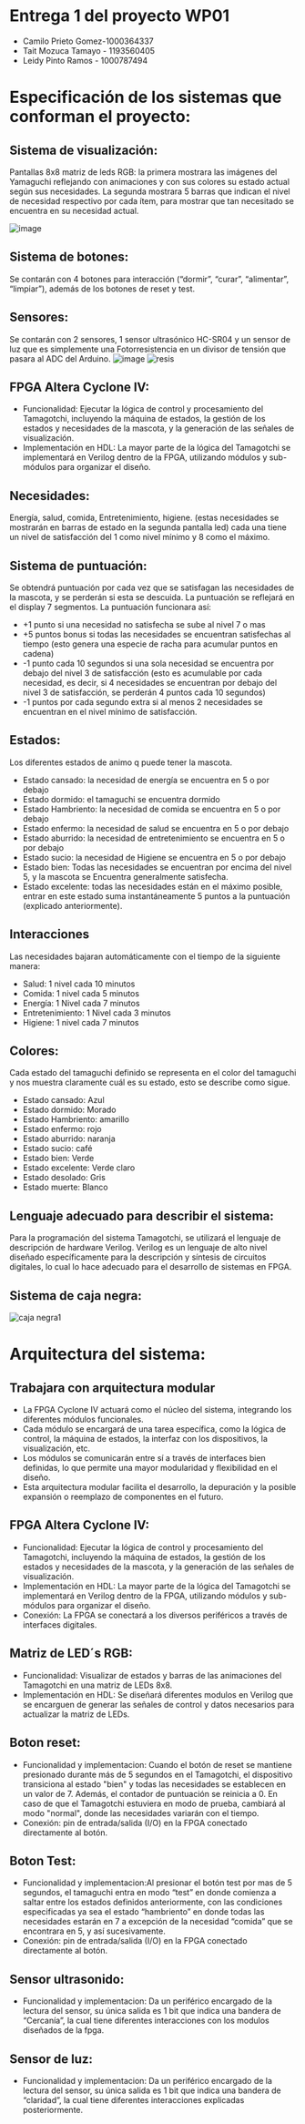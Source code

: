  # Entrega 1 del proyecto WP01

* Camilo Prieto Gomez-1000364337
* Tait Mozuca Tamayo - 1193560405
* Leidy Pinto Ramos - 1000787494
# Especificación de los sistemas que conforman el proyecto:
## Sistema de visualización: 

Pantallas 8x8 matriz de leds RGB: la primera mostrara las imágenes del Yamaguchi reflejando con animaciones y con sus colores su estado actual según sus necesidades. La segunda mostrara 5 barras que indican el nivel de necesidad respectivo por cada ítem, para mostrar que tan necesitado se encuentra en su necesidad actual.

![image](https://github.com/unal-edigital1-lab/entrega-1-proyecto-grupo24-2024-1/assets/84733932/a98374e7-d278-4174-b8ba-13cdc76d4f31)

## Sistema de botones: 
Se contarán con 4 botones para interacción (“dormir”, “curar”, “alimentar”, “limpiar”), además de los botones de reset y test.

## Sensores:
Se contarán con 2 sensores, 1 sensor ultrasónico HC-SR04 y un sensor de luz que es simplemente una Fotorresistencia en un divisor de tensión que pasara al ADC del Arduino.
![image](https://github.com/unal-edigital1-lab/entrega-1-proyecto-grupo24-2024-1/assets/84733932/d51271f1-0765-40f9-9724-864dc0c1e111) 
![resis](https://github.com/unal-edigital1-lab/entrega-1-proyecto-grupo24-2024-1/assets/84733932/a12246a0-bf46-43af-95c6-a89d2cdcb4a5)






## FPGA Altera Cyclone IV:
* Funcionalidad: Ejecutar la lógica de control y procesamiento del
Tamagotchi, incluyendo la máquina de estados, la gestión de los estados y
necesidades de la mascota, y la generación de las señales de visualización.
* Implementación en HDL: La mayor parte de la lógica del Tamagotchi se
implementará en Verilog dentro de la FPGA, utilizando módulos y sub-
módulos para organizar el diseño.

## Necesidades:
Energía, salud, comida, Entretenimiento, higiene. (estas necesidades se mostrarán en barras de estado en la segunda pantalla led) cada una tiene un nivel de satisfacción del 1 como nivel mínimo y 8 como el máximo.

## Sistema de puntuación:

Se obtendrá puntuación por cada vez que se satisfagan las necesidades de la mascota, y se perderán si esta se descuida. La puntuación se reflejará en el display 7 segmentos. La puntuación funcionara así:

* +1 punto si una necesidad no satisfecha se sube al nivel 7 o mas
* +5 puntos bonus si todas las necesidades se encuentran satisfechas al tiempo (esto genera una especie de racha para acumular puntos en cadena)
* -1 punto cada 10 segundos si una sola necesidad se encuentra por debajo del nivel 3 de satisfacción (esto es acumulable por cada necesidad, es decir, si 4 necesidades se encuentran por debajo del nivel 3 de satisfacción, se  perderán 4 puntos cada 10 segundos)
* -1 puntos por cada segundo extra si al menos 2 necesidades se encuentran en el nivel mínimo de satisfacción.

## Estados: 
Los diferentes estados de animo q puede tener la mascota.
*	Estado cansado: la necesidad de energía se encuentra en 5 o por debajo
*	Estado dormido: el tamaguchi se encuentra dormido
*	Estado Hambriento: la necesidad de comida se encuentra en 5 o por debajo
*	Estado enfermo: la necesidad de salud se encuentra en 5 o por debajo
*	Estado aburrido: la necesidad de entretenimiento se encuentra en 5 o por debajo
*	Estado sucio: la necesidad de Higiene se encuentra en 5 o por debajo
*	Estado bien: Todas las necesidades se encuentran por encima del nivel 5, y la mascota se Encuentra generalmente satisfecha.
*	Estado excelente: todas las necesidades están en el máximo posible, entrar en este estado suma instantáneamente 5 puntos a la puntuación (explicado anteriormente).

## Interacciones
Las necesidades bajaran automáticamente con el tiempo de la siguiente manera:
* Salud: 1 nivel cada 10 minutos
* Comida: 1 nivel cada 5 minutos
* Energía: 1 Nivel cada 7 minutos
* Entretenimiento: 1 Nivel cada 3 minutos
* Higiene: 1 nivel cada 7 minutos

## Colores:
Cada estado del tamaguchi definido se representa en el color del tamaguchi y nos muestra claramente cuál es su estado, esto se describe como sigue.
*	Estado cansado: Azul
*	Estado dormido: Morado
*	Estado Hambriento: amarillo
*	Estado enfermo: rojo
*	Estado aburrido: naranja
*	Estado sucio: café 
*	Estado bien: Verde
*	Estado excelente: Verde claro
*	Estado desolado: Gris 
*	Estado muerte: Blanco

## Lenguaje adecuado para describir el sistema:
Para la programación del sistema Tamagotchi, se utilizará el lenguaje de descripción de hardware
Verilog. Verilog es un lenguaje de alto nivel diseñado específicamente para la descripción y
síntesis de circuitos digitales, lo cual lo hace adecuado para el desarrollo de sistemas en
FPGA.

## Sistema de caja negra:
![caja negra1](https://github.com/unal-edigital1-lab/entrega-1-proyecto-grupo24-2024-1/assets/84733932/bcd171d5-6fd7-4b43-a5c0-62f3c2911a57)

# Arquitectura del sistema:
## Trabajara con arquitectura modular
* La FPGA Cyclone IV actuará como el núcleo del sistema, integrando los diferentes módulos
funcionales.
* Cada módulo se encargará de una tarea específica, como la lógica de control, la máquina
de estados, la interfaz con los dispositivos, la visualización, etc.
* Los módulos se comunicarán entre sí a través de interfaces bien definidas, lo que permite
una mayor modularidad y flexibilidad en el diseño.
* Esta arquitectura modular facilita el desarrollo, la depuración y la posible expansión o
reemplazo de componentes en el futuro.

## FPGA Altera Cyclone IV:
* Funcionalidad: Ejecutar la lógica de control y procesamiento del
Tamagotchi, incluyendo la máquina de estados, la gestión de los estados y
necesidades de la mascota, y la generación de las señales de visualización.
* Implementación en HDL: La mayor parte de la lógica del Tamagotchi se
implementará en Verilog dentro de la FPGA, utilizando módulos y sub-
módulos para organizar el diseño.
* Conexión: La FPGA se conectará a los diversos periféricos a través de
interfaces digitales.
## Matriz de LED´s RGB:
* Funcionalidad: Visualizar de estados y barras de las animaciones del
Tamagotchi en una matriz de LEDs 8x8.
* Implementación en HDL: Se diseñará diferentes modulos en Verilog que se encarguen
de generar las señales de control y datos necesarios para actualizar la
matriz de LEDs.
## Boton reset: 
* Funcionalidad y implementacion: Cuando el botón de reset se mantiene presionado durante más de 5 segundos en el Tamagotchi, el dispositivo transiciona al estado "bien" y todas las necesidades se establecen en un valor de 7. Además, el contador de puntuación se reinicia a 0. En caso de que el Tamagotchi estuviera en modo de prueba, cambiará al modo "normal", donde las necesidades variarán con el tiempo.
* Conexión: pin de entrada/salida (I/O) en la FPGA conectado directamente al botón.
## Boton Test:
* Funcionalidad y implementacion:Al presionar el botón test por mas de 5 segundos, el tamaguchi entra en modo “test” en donde comienza a saltar entre los estados definidos anteriormente, con las condiciones especificadas ya sea el estado “hambriento” en donde todas las necesidades estarán en 7 a excepción de la necesidad “comida” que se encontrara en 5, y así sucesivamente.
* Conexión: pin de entrada/salida (I/O) en la FPGA conectado directamente al botón.
## Sensor ultrasonido: 
* Funcionalidad y implementacion: Da un periférico encargado de la lectura del sensor, su única salida es 1 bit que indica una bandera de “Cercanía”, la cual tiene diferentes interacciones con los modulos diseñados de la fpga.
## Sensor de luz: 
* Funcionalidad y implementacion: Da un periférico encargado de la lectura del sensor, su única salida es 1 bit que indica una bandera de “claridad”, la cual tiene diferentes interacciones explicadas posteriormente.
